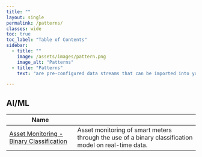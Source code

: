 ```yaml
---
title: ""
layout: single
permalink: /patterns/
classes: wide
toc: true
toc_label: "Table of Contents"
sidebar:
  - title: ""
    image: /assets/images/pattern.png
    image_alt: "Patterns"
  - title: "Patterns"
    text: "are pre-configured data streams that can be imported into your environment as building blocks for your applications/"

---
```

## AI/ML

| Name                   |                                                              |
| --------------         | ------------------------------------------------------------ |
| [Asset Monitoring - Binary Classification](Asset-Monitoring-Binary-Classification)          | Asset monitoring of smart meters through the use of a binary classification model on real-time data.           |
